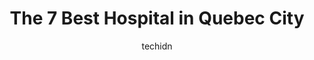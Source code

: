 ---
layout: ampstory
image: https://i0.wp.com/www.auto.or.id/wp-content/uploads/2023/06/hospital-chauveau-0-quebec-city-1686323353.jpeg?resize=640,853
author: techidn
featured: false
description: Quebec City, Quebec, Canada is a haven for Hospital enthusiasts, boasting an impressive array of 7 top-notch establishments. Whether youre a seasoned connoisseur or simply curious to explor
title: The 7 Best Hospital in Quebec City
cover:
   title: The 7 Best Hospital in Quebec City
   subtitle: AUTO.OR.ID
   background: https://www.auto.or.id/wp-content/uploads/2023/06/hospital-chauveau-0-quebec-city-1686323353.jpeg

pages: 
 - layout: thirds
   top: <h1>#1 Hôtel-Dieu de Québec</h1>
   bottom: "<p>Only reviewing on its health system facility. Hotel-Dieu de Quebec is well known for the advanced Cancer Treatment, Kidney Disease, and Cochlear Implants and is affiliate</p>"
   background: https://www.auto.or.id/wp-content/uploads/2023/06/hospital-chauveau-1-quebec-city-1686323354.jpeg
   backgroundblur: true
 - layout: thirds
   top: <h1>#2 Hôpital Jeffery Hale</h1>
   bottom: "<p>1250 Chemin Sainte-Foy, Québec, QC G1S 2M6, Canada</p>"
   background: https://www.auto.or.id/wp-content/uploads/2023/06/hospital-chauveau-2-quebec-city-1686323355.jpeg
   cta:
      link: https://www.auto.or.id/the-7-best-hospital-in-quebec-city/
      text: The 7 Best Hospital in Quebec City
 - layout: thirds
   top: <h1>#3 Hôpital-Général de Québec</h1>
   bottom: "<p>260 Bd Langelier, Québec, QC G1K 1H4, Canada</p>"
   background: https://images.unsplash.com/photo-1632338940262-084177a4dd21?ixlib=rb-4.0.3&ixid=MnwxMjA3fDB8MHxwaG90by1wYWdlfHx8fGVufDB8fHx8&auto=format&fit=crop&w=640&h=853&q=80
   cta:
      link: https://www.auto.or.id/the-7-best-hospital-in-quebec-city/
      text: The 7 Best Hospital in Quebec City
 - layout: thirds
   top: <h1>#4 Notre-Dame Pavilion of LEnfant Jesus Hospital</h1>
   bottom: "<p>2075 Av. de Vitré, Québec, QC G1J 5B3, Canada</p>"
   background: https://images.unsplash.com/photo-1571224237891-bfb45fcf0920?ixlib=rb-4.0.3&ixid=MnwxMjA3fDB8MHxwaG90by1wYWdlfHx8fGVufDB8fHx8&auto=format&fit=crop&w=640&h=853&q=80
   cta:
      link: https://www.auto.or.id/the-7-best-hospital-in-quebec-city/
      text: The 7 Best Hospital in Quebec City
 - layout: thirds
   top: <h1>#5 Centre DAccueil Nazareth</h1>
   bottom: "<p>715 Rue des Glacis, Québec, QC G1R 3P8, Canada</p>"
   background: https://images.unsplash.com/photo-1522266925358-423ceac13bc9?ixlib=rb-4.0.3&ixid=MnwxMjA3fDB8MHxwaG90by1wYWdlfHx8fGVufDB8fHx8&auto=format&fit=crop&w=640&h=853&q=80
   cta:
      link: https://www.auto.or.id/the-7-best-hospital-in-quebec-city/
      text: The 7 Best Hospital in Quebec City
 - layout: thirds
   top: <h1>#6 Shelter Dassise</h1>
   bottom: "<p>45 Rue Leclerc, Québec, QC G1L 2E8, Canada</p>"
   background: https://images.unsplash.com/photo-1579124687339-a3d41bd2e2dc?ixlib=rb-4.0.3&ixid=MnwxMjA3fDB8MHxwaG90by1wYWdlfHx8fGVufDB8fHx8&auto=format&fit=crop&w=640&h=853&q=80
   cta:
      link: https://www.auto.or.id/the-7-best-hospital-in-quebec-city/
      text: The 7 Best Hospital in Quebec City
 - layout: thirds
   top: <h1>#7 Centre DHebergement ST-Joseph Inc</h1>
   bottom: "<p>1430 Av. de la Rivière-Jaune, Québec, QC G2N 1S1, Canada</p>"
   background: https://images.unsplash.com/photo-1583169215889-68d12eea7c1e?ixlib=rb-4.0.3&ixid=MnwxMjA3fDB8MHxwaG90by1wYWdlfHx8fGVufDB8fHx8&auto=format&fit=crop&w=640&h=853&q=80
   cta:
      link: https://www.auto.or.id/the-7-best-hospital-in-quebec-city/
      text: The 7 Best Hospital in Quebec City
 - layout: thirds
   middle: Continue reading...
   background: https://images.unsplash.com/photo-1582834202430-ddcd18987a61?ixlib=rb-4.0.3&ixid=MnwxMjA3fDB8MHxwaG90by1wYWdlfHx8fGVufDB8fHx8&auto=format&fit=crop&w=640&h=853&q=80
   cta:
      link: https://www.auto.or.id/the-7-best-hospital-in-quebec-city/
      text: The 7 Best Hospital in Quebec City

---